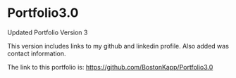 # Portfolio3.0

Updated Portfolio Version 3

This version includes links to my github and linkedin profile.
Also added was contact information.

The link to this portfolio is: https://github.com/BostonKapp/Portfolio3.0
